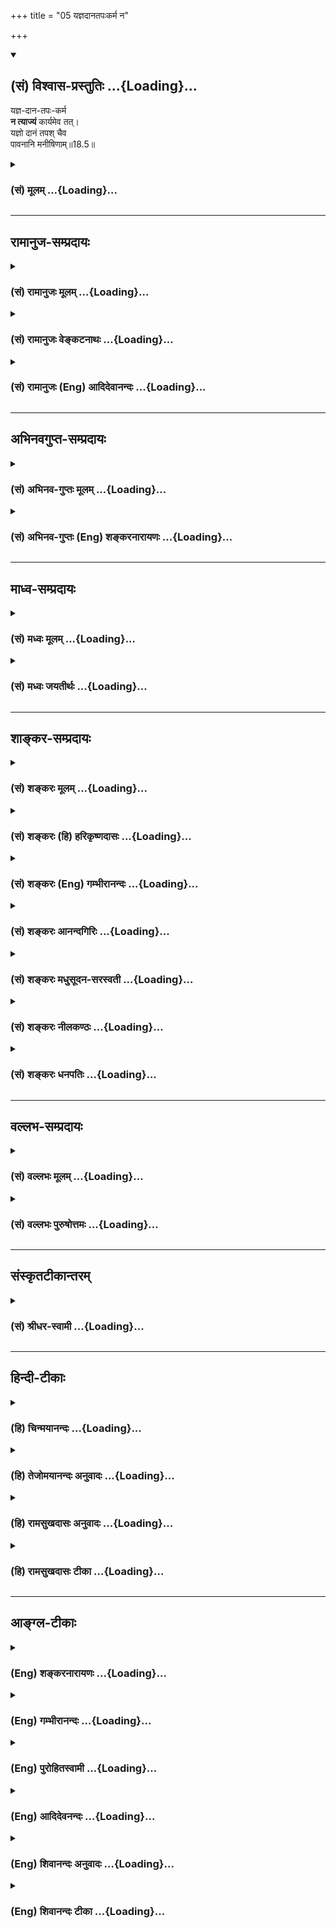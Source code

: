 +++
title = "05 यज्ञदानतपःकर्म न"

+++
<div class="js_include" newlevelforh1="2" title="(सं) विश्वास-प्रस्तुतिः" unfilled url="/purANam_vaiShNavam/mahAbhAratam/06-bhIShma-parva/03-bhagavad-gItA-parva/saMskRtam/vishvAsa-prastutiH/18_moxa-saMnyAsa-yogaH/05_yajnadAnatapaHkar.md">
<details open><summary><h2>(सं) विश्वास-प्रस्तुतिः ...{Loading}...</h2></summary>

यज्ञ-दान-तपः-कर्म  
**न त्याज्यं** कार्यमेव तत्।  
यज्ञो दानं तपश् चैव  
पावनानि मनीषिणाम्॥18.5॥
</details>
</div>
<div class="js_include collapsed" newlevelforh1="3" title="(सं) मूलम्" unfilled url="/purANam_vaiShNavam/mahAbhAratam/06-bhIShma-parva/03-bhagavad-gItA-parva/saMskRtam/mUlam/18_moxa-saMnyAsa-yogaH/05_yajnadAnatapaHkar.md">
<details><summary><h3>(सं) मूलम् ...{Loading}...</h3></summary>

यज्ञदानतपःकर्म न त्याज्यं कार्यमेव तत्।  
यज्ञो दानं तपश्चैव पावनानि मनीषिणाम्।।18.5।।
</details>
</div>


_________________
## रामानुज-सम्प्रदायः
<div class="js_include collapsed" newlevelforh1="3" title="(सं) रामानुजः मूलम्" unfilled url="/purANam_vaiShNavam/mahAbhAratam/06-bhIShma-parva/03-bhagavad-gItA-parva/saMskRtam/rAmAnujaH/mUlam/18_moxa-saMnyAsa-yogaH/05_yajnadAnatapaHkar.md">
<details><summary><h3>(सं) रामानुजः मूलम् ...{Loading}...</h3></summary>

।।18.5।।**यज्ञदानतपः**प्रभृति वैदिकं **कर्म** मुमुक्षुणा न कदाचिद् अपि
**त्याज्यम्** अपि तु आप्रयाणाद् अहरहः **कार्यम् एव** कुतः
यज्ञदानतपःप्रभृतीनि वर्णाश्रमसम्बन्धीनि कर्माणि **मनीषिणां** मननशीलानां
**पावनानि।** मननम् उपासनम्। मुमुक्षूणां यावज्जीवम् उपासनं कुर्वताम्
उपासननिष्पत्तिविरोधिप्राचीनकर्मविनाशनानि इत्यर्थः।

</details>
</div>
<div class="js_include collapsed" newlevelforh1="3" title="(सं) रामानुजः वेङ्कटनाथः" unfilled url="/purANam_vaiShNavam/mahAbhAratam/06-bhIShma-parva/03-bhagavad-gItA-parva/saMskRtam/rAmAnujaH/venkaTanAthaH/18_moxa-saMnyAsa-yogaH/05_yajnadAnatapaHkar.md">
<details><summary><h3>(सं) रामानुजः वेङ्कटनाथः ...{Loading}...</h3></summary>

  
  
।।18.5।। एवं त्रिविधत्यागानुवादस्य स्वरूपत्यागव्यवच्छेदार्थतोच्यतेयज्ञदान
-- इत्यादिना। विविदिषाद्युत्पत्तेः प्राग्यज्ञादिकमनुष्ठेयं; पश्चात्तु
परित्याज्यमित्याख्यातीति केचित् तन्मतव्युदासायाऽऽह -- न कदाचिदपीति। स
खल्वेवं वर्तयन्यावदायुषम् \[छा.उ.8।15।1\] इति श्रुत्यभिप्रायेणाऽऽह --
अपित्वाप्रयाणादिति। तथा च सूत्रम्आप्रयाणात्तत्रापि हि दृष्टम्
\[ब्र.सू.4।1।12\] इति। अहरहरिति चोदितकालोपलक्षणम्। ननु विद्यानिष्ठस्य
किमर्थं कर्म न तावदारादुपकारित्वेन; समुच्चयादिपक्षानभ्युपगमात् नापि
तत्त्वज्ञानार्थं; सपरिकरात्प्रमाणादेव तत्सिद्धेः न च
तदनुस्मरणरूपोपासनार्थं; तस्यापि संस्कारपाटवादिसाध्यत्वात् न
चान्यत्किञ्चित्कर्मसाध्यं मुमुक्ष्वपेक्षितं प्रयोजनं पश्यामःन च
प्रयोजनमनुद्दिश्य मन्दस्यापि प्रवृत्तिः इत्यभिप्रायेणकुत
इत्याकाङ्क्षाप्रदर्शनम्। चकारोऽनुक्तसमुच्चयार्थ इत्यभिप्रायेण
प्रभृतिशब्दः। वर्णाश्रमसम्बन्धीनीति -- नित्यनैमित्तिकानामपि स्वरूपत्याग
इति यः फलः; स इह प्रतिक्षिप्यत इति भावः। यज्ञादीनां
सन्निपत्योपकारद्योतनायोपकर्तव्यज्ञानस्वरूपपरोऽत्र मनीषिशब्द
इत्यभिप्रायेणाऽऽह -- मननशीलानामिति। मनस ईषिणो मनीषिण इति व्युत्पत्तौ
फलितोक्तिरियम्। श्रवणानन्तरभावियौक्तिकमननव्यवच्छेदायाऽऽह --
मननमुपासनमिति। पावनानि मनीषिणाम् इति समभिव्याहारसिद्धमुपकारप्रकारं
व्यनक्ति -- मुमुक्षूणामित्यादिना। **प्रायणान्तमे ध्यायीत**
\[प्रश्नो.5।1\] इति प्रक्रम्य यः
पुनरेतं(एतत्)त्रिमात्रेणोमित्यनेनैवाक्षरेण(परं पु) परमपुरुषमभिध्यायीत
\[प्रश्नो.5।5\] इत्युपासनं यावज्जीवमनुष्ठेयमिति गम्यते। अतस्तदङ्गमपि
यावज्जीवमनुष्ठेयम्। तच्च स खल्वेवं वर्तयन्यावदायुषम् इत्यादिभिर्वर्ण्यत
इति भावः। उपासनवदुत्तराघनिवर्तकत्वाभावात्प्राचीनशब्दः।  
  

</details>
</div>
<div class="js_include collapsed" newlevelforh1="3" title="(सं) रामानुजः (Eng) आदिदेवानन्दः" unfilled url="/purANam_vaiShNavam/mahAbhAratam/06-bhIShma-parva/03-bhagavad-gItA-parva/saMskRtam/rAmAnujaH/english/AdidevAnandaH/18_moxa-saMnyAsa-yogaH/05_yajnadAnatapaHkar.md">
<details><summary><h3>(सं) रामानुजः (Eng) आदिदेवानन्दः ...{Loading}...</h3></summary>

18.5 Acts such as sacrifices, gifts, austerities etc., enjoined in the
Vedas should not be relinished by the aspirant for release, but should
be performed day after day until his death. Why; Acts like sacrifices,
gifts and austerities associated with the different stations of life,
are the means of purification for the wise., i.e., for those given to
contemplation. Contemplation is worship. For the aspirants who perform
such worship (Upasana) throughout their lives, they (sacrifices etc.)
are a help to erase the previous Karmas which stand in the way of the
fulfilment of such worship.

</details>
</div>


_________________
## अभिनवगुप्त-सम्प्रदायः
<div class="js_include collapsed" newlevelforh1="3" title="(सं) अभिनव-गुप्तः मूलम्" unfilled url="/purANam_vaiShNavam/mahAbhAratam/06-bhIShma-parva/03-bhagavad-gItA-parva/saMskRtam/abhinava-guptaH/mUlam/18_moxa-saMnyAsa-yogaH/05_yajnadAnatapaHkar.md">
<details><summary><h3>(सं) अभिनव-गुप्तः मूलम् ...{Loading}...</h3></summary>

।।18.4 -- 18.11।। तदत्रैव विशेषनिर्णयाय मतान्युपन्यस्यति -- त्याज्यमिति।
दोषवत् हिंसादिमत्त्वात् +++(S हिंसादित्त्वात ;N हिंसादिसत्त्वात् )+++
पापयुक्तम्। तत् कर्म,+++(S;;N substitutes फलं for कर्म )+++ त्याज्यम्; न
सर्वं शुभफलम् इति केचित् त्यागे विशेषं मन्यन्ते साङ्ख्यगृह्या इव। अन्ये
तु मीमांसककञ्चुकानुप्रविष्टाः +++(K मीमांसाकंचुक -- )+++ -- क्रत्वर्थोऽहि
शास्त्रादवगम्यते +++(S. IV; i; 2 )+++ इति। तथातस्माद्या वैदिकी हिंसा -- +++(SV.
I; i; 2; verse 23 )+++इत्यादिनयेन इतिकर्तव्यतांशभागिनी हिंसा +++(S;;N omit
हिंसा )+++ हिंसैव न भवति। न हिंस्यात् इति सामान्यशास्त्रस्य तत्र बाधनात्
श्येनाद्येव तु ( श्येन द्येव न तु ) हिंसा। फलांशे भावनायाश्च
प्रत्ययोऽनुविधायकः +++(SV; I; i; 2; verse 222 )+++ इति। अ \[ तोऽ \] न्यान्
हिंसादियोगिनोऽपि न त्यजेत्। शास्त्रैकशरणकार्याकार्यविभागाः पण्डिता इति
मन्यन्ते।।3।। निश्चयमित्यादि अभिधीयते इत्यन्तम्। तत्र त्वयं निश्चयः --
प्राग्लक्षितगुणस्वरूपवैचित्र्यात् त्यागस्यैव सत्त्वरजस्तमोमय्या
चित्तवृत्त्या क्रियमाणस्य तद्विशिष्टस्वभावावभासित \[ त्वात् \]
वस्तुस्थित्या त्यागो नाम परब्रह्मविदां +++(; N परमब्रह्म -- )+++
सिद्ध्यसिद्ध्यादिषु समतया रागद्वेषपरिहारेण फलप्रेप्साविरहेण (
फलप्रेक्षा) कर्मणां निर्वर्त्तनम्। अत एव आह -- राजसं तामसं च त्यागं
कृत्वा न कश्चित् ( न किंचित् ) \[ त्याग \] फलसंबन्धः; इति। सात्त्विकस्य
तु त्यागात् ( त्यागस्य )। शास्त्रार्थपालनात्मकं फलम्।
त्यक्तगुणग्रामग्रहस्य पुनर्मुनेः सत्यतः त्यागवाचो युक्तिरुपपत्तिमती।

</details>
</div>
<div class="js_include collapsed" newlevelforh1="3" title="(सं) अभिनव-गुप्तः (Eng) शङ्करनारायणः" unfilled url="/purANam_vaiShNavam/mahAbhAratam/06-bhIShma-parva/03-bhagavad-gItA-parva/saMskRtam/abhinava-guptaH/english/shankaranArAyaNaH/18_moxa-saMnyAsa-yogaH/05_yajnadAnatapaHkar.md">
<details><summary><h3>(सं) अभिनव-गुप्तः (Eng) शङ्करनारायणः ...{Loading}...</h3></summary>

18.5 See Comment under 18.11

</details>
</div>


_________________
## माध्व-सम्प्रदायः
<div class="js_include collapsed" newlevelforh1="3" title="(सं) मध्वः मूलम्" unfilled url="/purANam_vaiShNavam/mahAbhAratam/06-bhIShma-parva/03-bhagavad-gItA-parva/saMskRtam/madhvaH/mUlam/18_moxa-saMnyAsa-yogaH/05_yajnadAnatapaHkar.md">
<details><summary><h3>(सं) मध्वः मूलम् ...{Loading}...</h3></summary>

।।18.5।। Sri Madhvacharya did not comment on this sloka.,

</details>
</div>
<div class="js_include collapsed" newlevelforh1="3" title="(सं) मध्वः जयतीर्थः" unfilled url="/purANam_vaiShNavam/mahAbhAratam/06-bhIShma-parva/03-bhagavad-gItA-parva/saMskRtam/madhvaH/jayatIrthaH/18_moxa-saMnyAsa-yogaH/05_yajnadAnatapaHkar.md">
<details><summary><h3>(सं) मध्वः जयतीर्थः ...{Loading}...</h3></summary>

।।18.5।। Sri Jayatirtha did not comment on this sloka.  
  

</details>
</div>


_________________
## शाङ्कर-सम्प्रदायः
<div class="js_include collapsed" newlevelforh1="3" title="(सं) शङ्करः मूलम्" unfilled url="/purANam_vaiShNavam/mahAbhAratam/06-bhIShma-parva/03-bhagavad-gItA-parva/saMskRtam/shankaraH/mUlam/18_moxa-saMnyAsa-yogaH/05_yajnadAnatapaHkar.md">
<details><summary><h3>(सं) शङ्करः मूलम् ...{Loading}...</h3></summary>

।।18.5।। --,यज्ञः दानं तपः इत्येतत् त्रिविधं **कर्म न त्याज्यं** न
त्यक्तव्यम्; **कार्यं** करणीयम् **एव तत्।** कस्मात् **यज्ञः दानं तपश्चैव
पावनानि** विशुद्धिकराणि **मनीषिणां** फलानभिसंधीनाम् इत्येतत्।।

</details>
</div>
<div class="js_include collapsed" newlevelforh1="3" title="(सं) शङ्करः (हि) हरिकृष्णदासः" unfilled url="/purANam_vaiShNavam/mahAbhAratam/06-bhIShma-parva/03-bhagavad-gItA-parva/saMskRtam/shankaraH/hindI/harikRShNadAsaH/18_moxa-saMnyAsa-yogaH/05_yajnadAnatapaHkar.md">
<details><summary><h3>(सं) शङ्करः (हि) हरिकृष्णदासः ...{Loading}...</h3></summary>

।।18.5।। वह निश्चय क्या है इसपर कहते हैं --, यज्ञ; दान और तप; ये तीन
प्रकारके कर्म त्यागनेयोग्य नहीं हैं अर्थात् इन तीनोंका त्याग करना उचित
नहीं है; इन्हें तो करना ही चाहिये क्योंकि यज्ञ; दान और तप ये तीनों
बुद्धिमानोंको अर्थात् फलकामनारहित पुरुषोंको; पवित्र करनेवाले हैं।

</details>
</div>
<div class="js_include collapsed" newlevelforh1="3" title="(सं) शङ्करः (Eng) गम्भीरानन्दः" unfilled url="/purANam_vaiShNavam/mahAbhAratam/06-bhIShma-parva/03-bhagavad-gItA-parva/saMskRtam/shankaraH/english/gambhIrAnandaH/18_moxa-saMnyAsa-yogaH/05_yajnadAnatapaHkar.md">
<details><summary><h3>(सं) शङ्करः (Eng) गम्भीरानन्दः ...{Loading}...</h3></summary>

18.5 Yajna-dana-tapah-karma, the practice of sacrifice, charity and
austerity-this threefold practice; na tyajyam, is not to be abandoned;
tat, it; is eva, surely; karyam, to be undertaken. Why; Yajnah,
sacrifice; danam, charity; and tapah, austerity; are eva, verily;
pavanani, the purifiers, the causes of sanctification; manisinam, of the
wise, i.e. of those who do not seek results for themselves.

</details>
</div>
<div class="js_include collapsed" newlevelforh1="3" title="(सं) शङ्करः आनन्दगिरिः" unfilled url="/purANam_vaiShNavam/mahAbhAratam/06-bhIShma-parva/03-bhagavad-gItA-parva/saMskRtam/shankaraH/AnandagiriH/18_moxa-saMnyAsa-yogaH/05_yajnadAnatapaHkar.md">
<details><summary><h3>(सं) शङ्करः आनन्दगिरिः ...{Loading}...</h3></summary>

।।18.5।। तमेव भगवतो निश्चयं विशेषतो निर्धारयितुं
प्रश्नपूर्वकमनन्तरश्लोकप्रवृत्तिं दर्शयति -- **कः पुनरिति।** यज्ञादीनां
कर्तव्यत्वे हेतुमाह -- **यज्ञ इति।** न केवलमत्याज्यं किंतु
कर्तव्यमेवेत्याह -- **कार्यमिति।** प्रतिज्ञातमेवं विभज्य हेतुं विभजते --
**कस्मादिति।**

</details>
</div>
<div class="js_include collapsed" newlevelforh1="3" title="(सं) शङ्करः मधुसूदन-सरस्वती" unfilled url="/purANam_vaiShNavam/mahAbhAratam/06-bhIShma-parva/03-bhagavad-gItA-parva/saMskRtam/shankaraH/madhusUdana-sarasvatI/18_moxa-saMnyAsa-yogaH/05_yajnadAnatapaHkar.md">
<details><summary><h3>(सं) शङ्करः मधुसूदन-सरस्वती ...{Loading}...</h3></summary>

।।18.5।। कोसौ निश्चयो विप्रतिपत्तिकोटिभूतयोः पक्षयोर्द्वितीयः पक्ष इत्याह
द्वाभ्याम् -- यज्ञ इत्यादिना। चो हेतौ। यस्माद्यज्ञदानतपांसि
मनीषिणामकृतफलाभिसन्धीनां पावनानि ज्ञानप्रतिबन्धकपापमलक्षालनेन
ज्ञानोत्पत्तियोग्यतारूपपुण्यगुणाधानेन च शोधकानि; अकृतफलाभिसन्धीनामेव
यज्ञदानतपांस्येव शोधकानि भवन्त्येव।
उपाधिशुद्ध्यैवोपहितशुद्धिरत्राभिप्रेता। तस्मादन्तःकरणशुद्ध्यर्थिभिः
कर्माधिकृतैर्यज्ञो दानं तप इति यत् फलाभिसंधिरहितं कर्म तन्न त्याज्यं
किंतु कार्यमेव तत्। अत्याज्यत्वेन कार्यत्वे लब्धेऽप्यत्यादरार्थं पुनः
कार्यमेवेत्युक्तम्। यस्मात्कार्यं कर्तव्यतया शास्त्रविहितं तस्मान्न
त्याज्यमेवेति वा।

</details>
</div>
<div class="js_include collapsed" newlevelforh1="3" title="(सं) शङ्करः नीलकण्ठः" unfilled url="/purANam_vaiShNavam/mahAbhAratam/06-bhIShma-parva/03-bhagavad-gItA-parva/saMskRtam/shankaraH/nIlakaNThaH/18_moxa-saMnyAsa-yogaH/05_yajnadAnatapaHkar.md">
<details><summary><h3>(सं) शङ्करः नीलकण्ठः ...{Loading}...</h3></summary>

।।18.5।। सूचीकटाहन्यायेन त्यागस्वरूपकथनात्प्राक् परमतमत्यागपक्षं
उपन्यस्यति -- **यज्ञेति।** यज्ञादिकं कर्म न त्याज्यं किंतु कार्यमेव
विष्टिगृहीततेनेव पुंसा अवश्यमनुष्ठेयमेव तत्। अकरणे प्रत्यवायश्रवणात्।
चकारो हेत्वर्थः। यस्माद्यज्ञो दानं तपश्चैव मनीषिणां निष्कामानां
दम्भादिरहितानां पावनानि चित्तशोधकानि। तथा च श्रुतिःत्रयो धर्मस्कन्धा
यज्ञोऽध्ययनं दानमिति प्रथमस्तप एव द्वितीयो ब्रह्मचर्याचार्यकुलवासी
तृतीयः सर्व एते पुण्यलोका भवन्ति इति यज्ञादीनां गृहस्थधर्माणां तपसो
वनस्थधर्मस्याचार्यकुलवासस्य ब्रह्मचारिधर्मस्य च पावनत्वं दर्शयति।
अत्रापि यज्ञदानशब्देन गृहस्थधर्मा ज्ञेयाः; तप इति वानप्रस्थधर्माः;
परिशेषात्कर्मेति ब्रह्मचारिधर्माश्च ज्ञेयाः।

</details>
</div>
<div class="js_include collapsed" newlevelforh1="3" title="(सं) शङ्करः धनपतिः" unfilled url="/purANam_vaiShNavam/mahAbhAratam/06-bhIShma-parva/03-bhagavad-gItA-parva/saMskRtam/shankaraH/dhanapatiH/18_moxa-saMnyAsa-yogaH/05_yajnadAnatapaHkar.md">
<details><summary><h3>(सं) शङ्करः धनपतिः ...{Loading}...</h3></summary>

।।18.5।। प्रतिज्ञातं निश्चयं प्रदर्शयन् तत्र हेतुमाह -- यज्ञो दानं तप
इत्येतन्त्रिविधं कर्म न त्याज्यं न त्यक्तव्यम्।
व्यतिरेकेणोक्तमर्थमन्वयेन द्रढयति। कार्यमेव तत् त्रिविधं कर्म करणीयमेव।
चो हेतौ। यस्माद्यज्ञदानतषांस्येव पावनानि विशुद्धिकराणि। पवानान्येवेति
वा। मनीषिणां कुशलानां फलाभिसंधिरहितानाम्।

</details>
</div>


_________________
## वल्लभ-सम्प्रदायः
<div class="js_include collapsed" newlevelforh1="3" title="(सं) वल्लभः मूलम्" unfilled url="/purANam_vaiShNavam/mahAbhAratam/06-bhIShma-parva/03-bhagavad-gItA-parva/saMskRtam/vallabhaH/mUlam/18_moxa-saMnyAsa-yogaH/05_yajnadAnatapaHkar.md">
<details><summary><h3>(सं) वल्लभः मूलम् ...{Loading}...</h3></summary>

।।18.5।। मीमांसकमतमेकांशतोऽङ्गीकरोति -- यज्ञेति। यज्ञो वै विष्णुः
\[तै.सं.1।7।4शं.ब्रा.1।3।1\] इति श्रुत्या भगवत्स्वरूपो यज्ञः; दानं
देवतोद्देशेन द्रव्यविसर्जनात्मकं च; तथा तपः स्वधर्माचरणं
तदेतद्भगवद्धर्मपदरूपं श्रौतं कर्म न त्याज्यं मुमुक्षुणाऽपि;
अपित्वाप्रायणादन्वहं कार्यमेव वेदोक्तत्वादपि कर्त्तव्यं एकांशेऽपि
वेदस्यापरित्यागनियमात्। ननु कुतोऽयं कर्त्तव्यत्वविध्युपदेशः इत्यत आह --
पावनानीति। यज्ञादीनि मनीषिणां यैर्मनीषिभिर्दोषवदित्युक्तं तेषामेव
गुणाधायकमिति दोषवदित्यपास्तम्। अतएव भगवदीयेन युधिष्ठिरेणयक्ष्ये
विभूतीर्भवतः \[भाग.10।7।3\] इत्यादेशमादाय कृतमेव पावनार्थत्वात्। एतच्च
भगवदीयानां कर्म कर्त्तव्यं न कर्त्तव्यं वा इत्यादिवादसंवादोपन्यासपूर्वकं
भाष्ये विस्तृतमिति नेह प्रपञ्च्यते।

</details>
</div>
<div class="js_include collapsed" newlevelforh1="3" title="(सं) वल्लभः पुरुषोत्तमः" unfilled url="/purANam_vaiShNavam/mahAbhAratam/06-bhIShma-parva/03-bhagavad-gItA-parva/saMskRtam/vallabhaH/puruShottamaH/18_moxa-saMnyAsa-yogaH/05_yajnadAnatapaHkar.md">
<details><summary><h3>(सं) वल्लभः पुरुषोत्तमः ...{Loading}...</h3></summary>

  
  
।।18.5।। त्रिविधत्वं पश्चाद्वक्ष्यति \[18।79\] पूर्वं निश्चयमाह --
यज्ञदानेति द्वयेन। यज्ञादिकं कर्म न त्याज्यं यतः कार्यमवश्यं कर्त्तव्यं
तत् प्रत्यवायपरिहारार्थम्। यज्ञो यजनं; दानं तपश्च मनीषिणां ज्ञानिनां
तत्स्वरूपविदुषां स्वरूपज्ञाने कृतान्येतानि पावनान्येव चित्तशोधकानि; अत
एतत् त्रितयात्मकं कर्म कार्यम्। एवकारेण नान्यफलाभिलाषया कर्त्तव्यानीति
व्यञ्जितम्।  
  

</details>
</div>


_________________
## संस्कृतटीकान्तरम्
<div class="js_include collapsed" newlevelforh1="3" title="(सं) श्रीधर-स्वामी" unfilled url="/purANam_vaiShNavam/mahAbhAratam/06-bhIShma-parva/03-bhagavad-gItA-parva/saMskRtam/shrIdhara-svAmI/18_moxa-saMnyAsa-yogaH/05_yajnadAnatapaHkar.md">
<details><summary><h3>(सं) श्रीधर-स्वामी ...{Loading}...</h3></summary>

।।18.5।। प्रथमं तावन्निश्चयमाह **-- यज्ञदानेति द्वाभ्याम्।** मनीषिणां
विवेकिनां पावनानि चित्तशुद्धिकराणि।

</details>
</div>


_________________
## हिन्दी-टीकाः
<div class="js_include collapsed" newlevelforh1="3" title="(हि) चिन्मयानन्दः" unfilled url="/purANam_vaiShNavam/mahAbhAratam/06-bhIShma-parva/03-bhagavad-gItA-parva/hindI/chinmayAnandaH/18_moxa-saMnyAsa-yogaH/05_yajnadAnatapaHkar.md">
<details><summary><h3>(हि) चिन्मयानन्दः ...{Loading}...</h3></summary>

।।18.5।। पूर्व श्लोक में कथित द्वितीय मत को स्वीकारते हुए भगवान् उस पर
विशेष बल देते हैं। यज्ञ; दान और तपरूप कर्म करणीय हैं; त्याज्य नहीं।
पूर्व अध्याय में हमने देखा था कि इन कर्मों का सम्यक् आचरण करने पर वे
अन्तकरण को शुद्धि प्रदान करते हैं; जो आत्मोन्नति और आत्मसाक्षात्कार के
लिए आवश्यक है। अविद्याजनित बन्धनों से मुक्ति पाने के इच्छुक साधकों को
श्रद्धा भक्ति पूर्वक यज्ञ; दान और तप का आचरण करना चाहिए। इसके द्वारा वे
आन्तरिक शान्ति और संतुलन को प्राप्त कर सकते हैं। आगे कहते हैं

</details>
</div>
<div class="js_include collapsed" newlevelforh1="3" title="(हि) तेजोमयानन्दः अनुवादः" unfilled url="/purANam_vaiShNavam/mahAbhAratam/06-bhIShma-parva/03-bhagavad-gItA-parva/hindI/tejomayAnandaH/anuvAdaH/18_moxa-saMnyAsa-yogaH/05_yajnadAnatapaHkar.md">
<details><summary><h3>(हि) तेजोमयानन्दः अनुवादः ...{Loading}...</h3></summary>

।।18.5।। यज्ञ, दान और तपरूप कर्म त्याज्य नहीं है, किन्तु वह नि:सन्देह
कर्तव्य है; यज्ञ, दान और तप ये मनीषियों (साधकों) को पवित्र करने वाले
हैं।।

</details>
</div>
<div class="js_include collapsed" newlevelforh1="3" title="(हि) रामसुखदासः अनुवादः" unfilled url="/purANam_vaiShNavam/mahAbhAratam/06-bhIShma-parva/03-bhagavad-gItA-parva/hindI/rAmasukhadAsaH/anuvAdaH/18_moxa-saMnyAsa-yogaH/05_yajnadAnatapaHkar.md">
<details><summary><h3>(हि) रामसुखदासः अनुवादः ...{Loading}...</h3></summary>

।।18.5।। यज्ञ, दान और तपरूप कर्मोंका त्याग नहीं करना चाहिये, प्रत्युत
उनको तो करना ही चाहिये क्योंकि यज्ञ, दान और तप -- ये तीनों ही कर्म
मनीषियोंको पवित्र करनेवाले हैं।

</details>
</div>
<div class="js_include collapsed" newlevelforh1="3" title="(हि) रामसुखदासः टीका" unfilled url="/purANam_vaiShNavam/mahAbhAratam/06-bhIShma-parva/03-bhagavad-gItA-parva/hindI/rAmasukhadAsaH/TIkA/18_moxa-saMnyAsa-yogaH/05_yajnadAnatapaHkar.md">
<details><summary><h3>(हि) रामसुखदासः टीका ...{Loading}...</h3></summary>

।।18.5।।***व्याख्या --***  **यज्ञदानतपःकर्म न त्याज्यं कार्यमेव तत्
--** यहाँ भगवान्ने दूसरोंके मत (18। 3) को ठीक बताया है। भगवान् कठोर
शब्दोंसे किसीके मतका खण्डन नहीं करते। आदर देनेके लिये भगवान् दूसरेके
मतका वास्तविक अंश ले लेते हैं और उसमें अपना मत भी शामिल कर देते हैं।
यहाँ भगवान्ने दूसरेके मतके अनुसार कहा कि यज्ञ; दान और तपरूप कर्म छोड़ने
नहीं चाहिये। इसके साथ भगवान्ने अपना मत बताया कि इतना ही नहीं; प्रत्युत
उनको न करते हों तो जरूर करना चाहिये -- **कार्यमेव तत्।** कारण कि यज्ञ;
दान और तप -- तीनों कर्म मनीषियोंको पवित्र करनेवाले हैं।**यज्ञो दानं
तपश्चैव पावनानि मनीषिणाम् --** यहाँ **चैव** पदका तात्पर्य है कि नित्य;
नैमित्तिक; जीविकासम्बन्धी; शरीरसम्बन्धी आदि जितने भी कर्तव्यकर्म हैं;
उनको भी जरूर करना चाहिये क्योंकि वे भी मनीषियोंको पवित्र करनेवाले
हैं। ,जो मनुष्य समत्वबुद्धिसे युक्त होकर कर्मजन्य फलका त्याग कर देते हैं;
वे मनीषी हैं -- **कर्मजं बुद्धियुक्ता हि फलं त्यक्त्वा मनीषिणः** (गीता
2। 51)। ऐसे मनीषियोंको वे यज्ञादि कर्म पवित्र करते हैं। परन्तु जो
वास्तवमें मनीषी नहीं हैं; जिनकी इन्द्रियाँ वशमें नहीं हैं अर्थात् अपने
सुखभोगके लिये ही जो यज्ञ; दानादि कर्म करते हैं; उनको वे कर्म पवित्र नहीं
करते; प्रत्युत वे कर्म बन्धनकारक हो जाते हैं। इस श्लोकके पूर्वार्धमें
**यज्ञदानतपःकर्म --** ऐसा समासयुक्त पद दिया है और उत्तरार्धमें **यज्ञो
दानं तपः --** ऐसे अलगअलग पद दिये हैं; इसका तात्पर्य है कि भगवान्ने
समासयुक्त पदसे यह बताया है कि यज्ञ; दान और तपका त्याग नहीं करना चाहिये;
प्रत्युत इनको जरूर करना चाहिये और अलगअलग पदोंसे यह बताया है,कि इनमेंसे
एकएक कर्म भी मनीषीको पवित्र करनेवाला है।

</details>
</div>


_________________
## आङ्ग्ल-टीकाः
<div class="js_include collapsed" newlevelforh1="3" title="(Eng) शङ्करनारायणः" unfilled url="/purANam_vaiShNavam/mahAbhAratam/06-bhIShma-parva/03-bhagavad-gItA-parva/english/shankaranArAyaNaH/18_moxa-saMnyAsa-yogaH/05_yajnadAnatapaHkar.md">
<details><summary><h3>(Eng) शङ्करनारायणः ...{Loading}...</h3></summary>

18.5. The actions of \[Vedic\] sacrifice, gift and austerity should not be relinished and they must necessarily be performed; for the men of wisdom the \[Vedic sacrifice, gift and also austerity are the means of purification.

</details>
</div>
<div class="js_include collapsed" newlevelforh1="3" title="(Eng) गम्भीरानन्दः" unfilled url="/purANam_vaiShNavam/mahAbhAratam/06-bhIShma-parva/03-bhagavad-gItA-parva/english/gambhIrAnandaH/18_moxa-saMnyAsa-yogaH/05_yajnadAnatapaHkar.md">
<details><summary><h3>(Eng) गम्भीरानन्दः ...{Loading}...</h3></summary>

18.5 The practice of sacrifice, charity and austerity is not to be abandoned; it is surely to be undertaken. Sacrifice, charity and austerity are verily the purifiers of the wise.

</details>
</div>
<div class="js_include collapsed" newlevelforh1="3" title="(Eng) पुरोहितस्वामी" unfilled url="/purANam_vaiShNavam/mahAbhAratam/06-bhIShma-parva/03-bhagavad-gItA-parva/english/purohitasvAmI/18_moxa-saMnyAsa-yogaH/05_yajnadAnatapaHkar.md">
<details><summary><h3>(Eng) पुरोहितस्वामी ...{Loading}...</h3></summary>

18.5 Acts of sacrifice, benevolence and austerity should not be given up but should be performed, for they purify the aspiring soul.

</details>
</div>
<div class="js_include collapsed" newlevelforh1="3" title="(Eng) आदिदेवनन्दः" unfilled url="/purANam_vaiShNavam/mahAbhAratam/06-bhIShma-parva/03-bhagavad-gItA-parva/english/AdidevanandaH/18_moxa-saMnyAsa-yogaH/05_yajnadAnatapaHkar.md">
<details><summary><h3>(Eng) आदिदेवनन्दः ...{Loading}...</h3></summary>

18.5 (a) The acts of sacrifice, gifts and austerities should not be relinished; but should be performed৷৷. (b). ৷৷.For sacrifices, gifts and austerities are the means of purification for the wise.

</details>
</div>
<div class="js_include collapsed" newlevelforh1="3" title="(Eng) शिवानन्दः अनुवादः" unfilled url="/purANam_vaiShNavam/mahAbhAratam/06-bhIShma-parva/03-bhagavad-gItA-parva/english/shivAnandaH/anuvAdaH/18_moxa-saMnyAsa-yogaH/05_yajnadAnatapaHkar.md">
<details><summary><h3>(Eng) शिवानन्दः अनुवादः ...{Loading}...</h3></summary>

18.5 Acts of sacrifice, gift and austerity should not be abandoned, but should be performed; sacrifice, gift and also austerity are the purifiers of the wise.

</details>
</div>
<div class="js_include collapsed" newlevelforh1="3" title="(Eng) शिवानन्दः टीका" unfilled url="/purANam_vaiShNavam/mahAbhAratam/06-bhIShma-parva/03-bhagavad-gItA-parva/english/shivAnandaH/TIkA/18_moxa-saMnyAsa-yogaH/05_yajnadAnatapaHkar.md">
<details><summary><h3>(Eng) शिवानन्दः टीका ...{Loading}...</h3></summary>

18.5 यज्ञदानतपःकर्म acts of sacrifice; gift and austerity; न not;
त्याज्यम् should be abandoned; कार्यम् should be performed; एव indeed;
तत् that; यज्ञः sacrifice; दानम् gift; तपः austerity; च and; एव indeed;
पावनानि purifiers; मनीषिणाम् of the wise.Commentary Acts of sacrifice;
gift and austerity purify the hearts of those who have no desire for rewards. These actions are considered obligatory and ought to be performed. Actions that are skilfully performed lose their power to bind the soul and free it from earthly bondage.Now; O Arjuna; I will explain to thee that skilful way by which actions can destroye their own effect.

</details>
</div>

